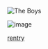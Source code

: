 ![The Boys](https://komarev.com/ghpvc/?username=toughloving&color=ff69b4)

![image](https://cdn.discordapp.com/attachments/1128012336389697669/1386855361910276168/IMG_1904.png?ex=6861d0b4&is=68607f34&hm=20560be64dc3aee13aa3bc42ef50fe494a0c291da872ccf96735f522348a2f8e&)



[rentry](https://rentry.co/spiralsands)

<!---
toughloving/toughloving is a ✨ special ✨ repository because its `README.md` (this file) appears on your GitHub profile.
You can click the Preview link to take a look at your changes.
--->
